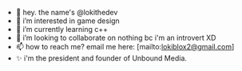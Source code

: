 - 👋 hey. the name's @lokithedev
- 👀 i’m interested in game design
- 🌱 i’m currently learning c++
- 💞️ i’m looking to collaborate on nothing bc i'm an introvert XD
- 📫 how to reach me? email me here: [mailto:lokiblox2@gmail.com]
- ✨ i'm the president and founder of Unbound Media.
<!---
lokithedev/lokithedev is a ✨ special ✨ repository because its `README.md` (this file) appears on your GitHub profile.
You can click the Preview link to take a look at your changes.
--->
